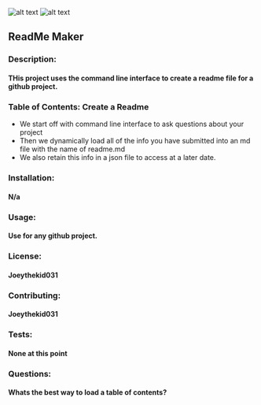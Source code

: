 ![alt text](https://img.shields.io/badge/license-Joeythekid031-blue.svg)
  ![alt text](https://img.shields.io/badge/Status-Finsihed-blue.svg)
  ## ReadMe Maker
  ### Description:
  #### THis project uses the command line interface to create a readme file for a github project. 
  ### Table of Contents: Create a Readme
  * We start off with command line interface to ask questions about your project
  * Then we dynamically load all of the info you have submitted into an md file with the name of readme.md
  * We also retain this info in a json file to access at a later date. 
  ### Installation:
  #### N&#x2F;a
  ### Usage: 
  #### Use for any github project.
  ### License:
  #### Joeythekid031
  ### Contributing:
  #### Joeythekid031
  ### Tests:
  #### None at this point
  ### Questions:
  #### Whats the best way to load a table of contents? 
